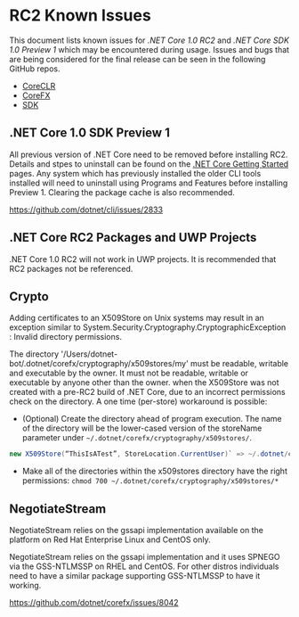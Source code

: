 # RC2 Known Issues

This document lists known issues for *.NET Core 1.0 RC2* and *.NET Core SDK 1.0 Preview 1* which may be encountered during usage. Issues and bugs that are being considered for the final release can be seen in the following GitHub repos.

* [CoreCLR](https://github.com/dotnet/coreclr/issues?q=is%3Aopen+is%3Aissue+milestone%3A1.0.0-rtm)
* [CoreFX](https://github.com/dotnet/corefx/issues?q=is%3Aopen+is%3Aissue+milestone%3A1.0.0-rtm)
* [SDK](https://github.com/dotnet/cli/issues?q=is%3Aopen+is%3Aissue+milestone%3A1.0.0-rtm)

## .NET Core 1.0 SDK Preview 1

All previous version of .NET Core need to be removed before installing RC2. Details and stpes to uninstall can be found on the [.NET Core Getting Started](http://go.microsoft.com/fwlink/?LinkID=798687) pages. Any system which has previously installed the older CLI tools installed will need to uninstall using Programs and Features before installing Preview 1. Clearing the package cache is also recommended.

https://github.com/dotnet/cli/issues/2833

## .NET Core RC2 Packages and UWP Projects

.NET Core 1.0 RC2 will not work in UWP projects. It is recommended that RC2 packages not be referenced.

## Crypto

Adding certificates to an X509Store on Unix systems may result in an exception similar to System.Security.Cryptography.CryptographicException : Invalid directory permissions.

The directory '/Users/dotnet-bot/.dotnet/corefx/cryptography/x509stores/my' must be readable, writable and executable by the owner. It must not be readable, writable or executable by anyone other than the owner. when the X509Store was not created with a pre-RC2 build of .NET Core, due to an incorrect permissions check on the directory. A one time (per-store) workaround is possible:

* (Optional) Create the directory ahead of program execution. The name of the directory will be the lower-cased version of the storeName parameter under `~/.dotnet/corefx/cryptography/x509stores/`.

```csharp
new X509Store(“ThisIsATest”, StoreLocation.CurrentUser)` => ~/.dotnet/corefx/cryptography/x509stores/thisisatest
```

* Make all of the directories within the x509stores directory have the right permissions: `chmod 700 ~/.dotnet/corefx/cryptography/x509stores/*`

## NegotiateStream

NegotiateStream relies on the gssapi implementation available on the platform on Red Hat Enterprise Linux and CentOS only.

NegotiateStream relies on the gssapi implementation and it uses SPNEGO via the GSS-NTLMSSP on RHEL and CentOS. For other distros individuals need to have a similar package supporting GSS-NTLMSSP to have it working.

https://github.com/dotnet/corefx/issues/8042
